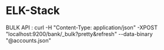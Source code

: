 # ELK-Stack

BULK API : curl -H "Content-Type: application/json" -XPOST "localhost:9200/bank/_bulk?pretty&refresh" --data-binary "@accounts.json"


